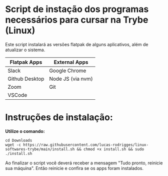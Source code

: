 # Script de instação dos programas necessários para cursar na Trybe (Linux)

Este script instalará as versões flatpak de alguns aplicativos, além de atualizar o sistema.

| Flatpak Apps | External Apps |
| -------------|---------------|
| Slack        | Google Chrome |
| Github Desktop | Node JS (via nvm) |
| Zoom         | Git           |
| VSCode       | 

# Instruções de instalação:

**Utilize o comando:**

```
cd Downloads
wget -c https://raw.githubusercontent.com/lucas-rodrigges/linux-softwares-trybe/main/install.sh && chmod +x install.sh && sudo ./install.sh
```
Ao finalizar o script você deverá receber a mensagem "Tudo pronto, reinicie sua máquina". Então reinicie e confira se os apps foram instalados.
